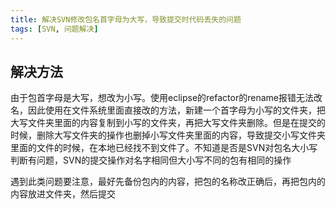 ```yaml
---
title: 解决SVN修改包名首字母为大写，导致提交时代码丢失的问题
tags: [SVN, 问题解决]
---
```


## 解决方法

由于包首字母是大写，想改为小写。使用eclipse的refactor的rename报错无法改名，因此使用在文件系统里面直接改的方法，新建一个首字母为小写的文件夹，把大写文件夹里面的内容复制到小写的文件夹，再把大写文件夹删除。但是在提交的时候，删除大写文件夹的操作也删掉小写文件夹里面的内容，导致提交小写文件夹里面的文件的时候，在本地已经找不到文件了。不知道是否是SVN对包名大小写判断有问题，SVN的提交操作对名字相同但大小写不同的包有相同的操作

遇到此类问题要注意，最好先备份包内的内容，把包的名称改正确后，再把包内的内容放进文件夹，然后提交